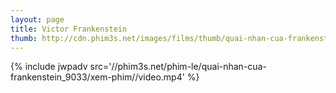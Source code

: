```yaml
---
layout: page
title: Victor Frankenstein
thumb: http://cdn.phim3s.net/images/films/thumb/quai-nhan-cua-frankenstein-victor-frankenstein-2015.jpg
---
```

{% include jwpadv src='//phim3s.net/phim-le/quai-nhan-cua-frankenstein_9033/xem-phim//video.mp4' %}